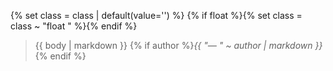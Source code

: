 {% set class = class | default(value='') %}
{% if float %}{% set class = class ~ "float " %}{% endif %}
<blockquote class="{{ class }}">
{{ body | markdown }}
{% if author %}<em title="Author and/or source of this quote">{{ "&mdash; " ~ author | markdown }}</em>{% endif %}
</blockquote>
